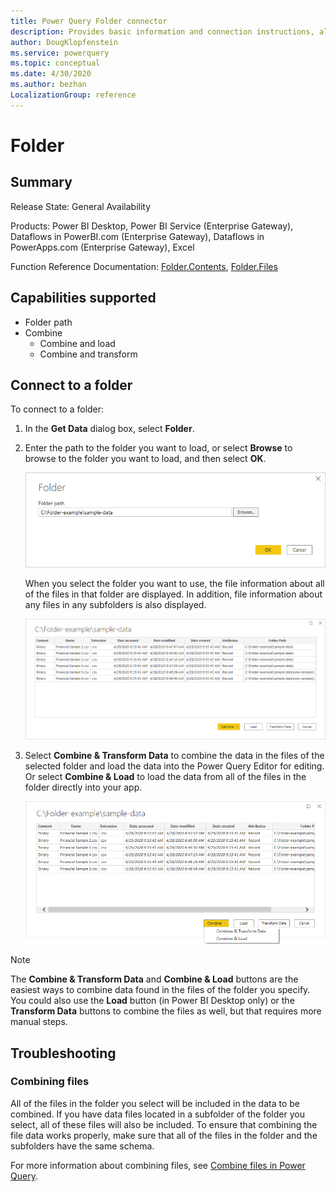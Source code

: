 ```yaml
---
title: Power Query Folder connector
description: Provides basic information and connection instructions, along with tips about combining data from multiple files and subfolders.
author: DougKlopfenstein
ms.service: powerquery
ms.topic: conceptual
ms.date: 4/30/2020
ms.author: bezhan
LocalizationGroup: reference
---
```


# Folder

## Summary

Release State: General Availability

Products: Power BI Desktop, Power BI Service (Enterprise Gateway), Dataflows in PowerBI.com (Enterprise Gateway), Dataflows in PowerApps.com (Enterprise Gateway), Excel

Function Reference Documentation: [Folder.Contents](https://docs.microsoft.com/powerquery-m/folder-contents), [Folder.Files](https://docs.microsoft.com/powerquery-m/folder-files)

## Capabilities supported

* Folder path
* Combine
   * Combine and load
   * Combine and transform

## Connect to a folder

To connect to a folder:

1. In the **Get Data** dialog box, select **Folder**.

2. Enter the path to the folder you want to load, or select **Browse** to browse to the folder you want to load, and then select **OK**.

   ![Folder selection](./media/folder/folderbrowse.png)

   When you select the folder you want to use, the file information about all of the files in that folder are displayed. In addition, file information about any files in any subfolders is also displayed.

   ![Folder information](./media/folder/folderinfo.png)

3. Select **Combine & Transform Data** to combine the data in the files of the selected folder and load the data into the Power Query Editor for editing. Or select **Combine & Load** to load the data from all of the files in the folder directly into your app.

   ![Combine files from folder](./media/folder/combinefolderfiles.png)

>[!Note]
>The **Combine & Transform Data** and **Combine & Load** buttons are the easiest ways to combine data found in the files of the folder you specify. You could also use the **Load** button (in Power BI Desktop only) or the **Transform Data** buttons to combine the files as well, but that requires more manual steps.

## Troubleshooting

### Combining files

All of the files in the folder you select will be included in the data to be combined. If you have data files located in a subfolder of the folder you select, all of these files will also be included. To ensure that combining the file data works properly, make sure that all of the files in the folder and the subfolders have the same schema.

For more information about combining files, see [Combine files in Power Query](../combine-files-overview.md).

